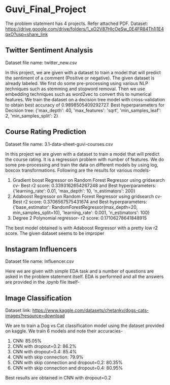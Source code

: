 # Guvi_Final_Project

The problem statement has 4 projects. Refer attached PDF.
Dataset: https://drive.google.com/drive/folders/1_xO2V87HIcOeSw_0E4FR84Th1j1E4qxO?usp=share_link

## Twitter Sentiment Analysis

Dataset file name: twitter_new.csv

In this project, we are given with a dataset to train a model that will predict the sentiment of a comment (Positive or negative). The given dataset is already labeled.
We first do some pre-processing using various NLP techniques such as stemming and stopword removal. Then we use embedding techniques such as word2vec to convert this to numerical features.
We train the dataset on a decision tree model with cross-validation to obtain best accuracy of 0.9898505409292727.
Best hyperparameters for Decision tree: {'max_depth': 40, 'max_features': 'sqrt', 'min_samples_leaf': 2, 'min_samples_split': 2}

## Course Rating Prediction

Dataset file name: 3.1-data-sheet-guvi-courses.csv

In this project we are given with a dataset to train a model that will predict the course rating. It is a regression problem with number of features.
We do some pre-processing and train the data on different models by using log, boxcox transformations.
Following are the results for various models-

1) Gradient boost Regressor on Random Forest Regressor using gridsearch cv- Best r2 score: 0.3393162654267248 and Best hyperparameters: {'learning_rate': 0.01, 'max_depth': 10, 'n_estimators': 200}
2) Adaboost Regressor on Random Forest Regressor using gridsearch cv- Best r2 score: 0.3706567575431674 and Best hyperparameters: {'base_estimator': RandomForestRegressor(max_depth=20, min_samples_split=10), 'learning_rate': 0.001, 'n_estimators': 100}
3) Degree 2 Polynomial regressor- r2 score: 0.17106278641848915

The best model obtained is with Adaboost Regressor with a pretty low r2 score. The given dataset seems to be improper

## Instagram Influencers

Dataset file name: Influencer.csv

Here we are given with simple EDA task and a number of questions are asked in the problem statement itself.
EDA is performed and all the answers are provided in the .ipynb file itself-

## Image Classification

Dataset link: https://www.kaggle.com/datasets/chetankv/dogs-cats-images?resource=download

We are to train a Dog vs Cat classification model using the dataset provided on kaggle.
We train 6 models and note their accuracies-

1) CNN: 85.05%
2) CNN with dropout=0.2: 86.2%
3) CNN with dropout=0.4: 85.4%
4) CNN with skip connection: 79.9%
5) CNN with skip connection and dropout=0.2: 80.35%
6) CNN with skip connection and dropout=0.4: 80.95%

Best results are obtained in CNN with dropout=0.2
